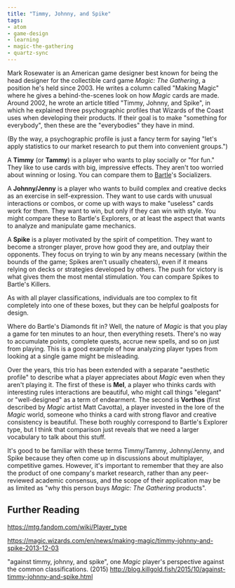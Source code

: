 ```yaml
---
title: "Timmy, Johnny, and Spike"
tags:
- atom
- game-design
- learning
- magic-the-gathering
- quartz-sync
---
```


Mark Rosewater is an American game designer best known for being the head designer for the collectible card game *Magic: The Gathering*, a position he's held since 2003. He writes a column called "Making Magic" where he gives a behind-the-scenes look on how *Magic* cards are made. Around 2002, he wrote an article titled "Timmy, Johnny, and Spike", in which he explained three psychographic profiles that Wizards of the Coast uses when developing their products. If their goal is to make "something for everybody", then these are the "everybodies" they have in mind.

(By the way, a psychographic profile is just a fancy term for saying "let's apply statistics to our market research to put them into convenient groups.")

A **Timmy** (or **Tammy**) is a player who wants to play socially or "for fun." They like to use cards with big, impressive effects. They aren't too worried about winning or losing. You can compare them to [Bartle](Bartle%20Taxonomy.md)'s Socializers.

A **Johnny/Jenny** is a player who wants to build complex and creative decks as an exercise in self-expression. They want to use cards with unusual interactions or combos, or come up with ways to make "useless" cards work for them. They want to win, but only if they can win with style. You might compare these to Bartle's Explorers, or at least the aspect that wants to analyze and manipulate game mechanics.

A **Spike** is a player motivated by the spirit of competition. They want to become a stronger player, prove how good they are, and outplay their opponents. They focus on trying to win by any means necessary (within the bounds of the game; Spikes aren't usually cheaters), even if it means relying on decks or strategies developed by others. The push for victory is what gives them the most mental stimulation. You can compare Spikes to Bartle's Killers.

As with all player classifications, individuals are too complex to fit completely into one of these boxes, but they can be helpful goalposts for design.

Where do Bartle's Diamonds fit in? Well, the nature of *Magic* is that you play a game for ten minutes to an hour, then everything resets. There's no way to accumulate points, complete quests, accrue new spells, and so on just from playing. This is a good example of how analyzing player types from looking at a single game might be misleading.

Over the years, this trio has been extended with a separate "aesthetic profile" to describe what a player appreciates about *Magic* even when they aren't playing it. The first of these is **Mel**, a player who thinks cards with interesting rules interactions are beautiful, who might call things "elegant" or "well-designed" as a term of endearment. The second is **Vorthos** (first described by *Magic* artist Matt Cavotta), a player invested in the lore of the *Magic* world, someone who thinks a card with strong flavor and creative consistency is beautiful. These both roughly correspond to Bartle's Explorer type, but I think that comparison just reveals that we need a larger vocabulary to talk about this stuff.

It's good to be familiar with these terms Timmy/Tammy, Johnny/Jenny, and Spike because they often come up in discussions about multiplayer, competitive games. However, it's important to remember that they are also the product of one company's market research, rather than any peer-reviewed academic consensus, and the scope of their application may be as limited as "why this person buys *Magic: The Gathering* products".

## Further Reading

https://mtg.fandom.com/wiki/Player_type

https://magic.wizards.com/en/news/making-magic/timmy-johnny-and-spike-2013-12-03


"against timmy, johnny, and spike", one *Magic* player's perspective against the common classifications. (2015)
http://blog.killgold.fish/2015/10/against-timmy-johnny-and-spike.html